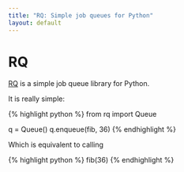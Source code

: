 ```yaml
---
title: "RQ: Simple job queues for Python"
layout: default
---
```


# RQ

[RQ](http://git.io/rq) is a simple job queue library for Python.

It is really simple:

{% highlight python %}
from rq import Queue

q = Queue()
q.enqueue(fib, 36)
{% endhighlight %}

Which is equivalent to calling

{% highlight python %}
fib(36)
{% endhighlight %}

